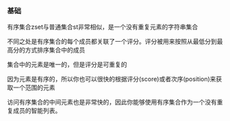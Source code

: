 ### 基础

有序集合zset与普通集合st非常相似，是一个没有重复元素的字符串集合

不同之处是有序集合的每个成员都关联了一个评分。评分被用来按照从最低分到最高分的方式排序集合中的成员

集合中的元素是唯一的，但是评分是可重复的

因为元素是有序的，所以你也可以很快的根据评分(score)或者次序(position)来获取一个范围的元素

访问有序集合的中间元素也是非常快的，因此你能够使用有序集合作为一个没有重复成员的智能列表。












